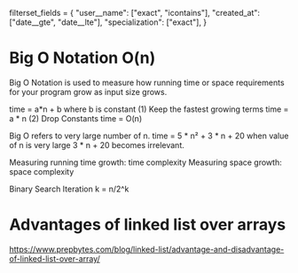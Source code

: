 filterset_fields = {
        "user__name": ["exact", "icontains"],
        "created_at": ["date__gte", "date__lte"],
        "specialization": ["exact"],
    }


# Big O Notation O(n)

Big O Notation is used to measure how running time or space requirements for your program grow as 
input size grows.

time = a*n + b where b is constant
(1) Keep the fastest growing terms
    time = a * n
(2) Drop Constants
    time = O(n)

Big O refers to very large number of n.
    time = 5 * n² + 3 * n + 20
when value of n is very large 3 * n + 20 becomes irrelevant.

Measuring running time growth: time complexity
Measuring space growth: space complexity

Binary Search Iteration k = n/2^k 


# Advantages of linked list over arrays

https://www.prepbytes.com/blog/linked-list/advantage-and-disadvantage-of-linked-list-over-array/